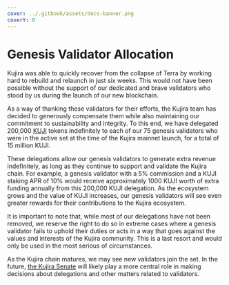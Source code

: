```yaml
---
cover: ../.gitbook/assets/docs-banner.png
coverY: 0
---
```


# Genesis Validator Allocation

Kujira was able to quickly recover from the collapse of Terra by working hard to rebuild and relaunch in just six weeks. This would not have been possible without the support of our dedicated and brave validators who stood by us during the launch of our new blockchain.

As a way of thanking these validators for their efforts, the Kujira team has decided to generously compensate them while also maintaining our commitment to sustainability and integrity. To this end, we have delegated 200,000 [KUJI](../tokenomics/kuji-token/) tokens indefinitely to each of our 75 genesis validators who were in the active set at the time of the Kujira mainnet launch, for a total of 15 million KUJI.

These delegations allow our genesis validators to generate extra revenue indefinitely, as long as they continue to support and validate the Kujira chain. For example, a genesis validator with a 5% commission and a KUJI staking APR of 10% would receive approximately 1000 KUJI worth of extra funding annually from this 200,000 KUJI delegation. As the ecosystem grows and the value of KUJI increases, our genesis validators will see even greater rewards for their contributions to the Kujira ecosystem.

It is important to note that, while most of our delegations have not been removed, we reserve the right to do so in extreme cases where a genesis validator fails to uphold their duties or acts in a way that goes against the values and interests of the Kujira community. This is a last resort and would only be used in the most serious of circumstances.

As the Kujira chain matures, we may see new validators join the set. In the future, [the Kujira Senate](../dapps-and-infrastructure/senate.md) will likely play a more central role in making decisions about delegations and other matters related to validators.
